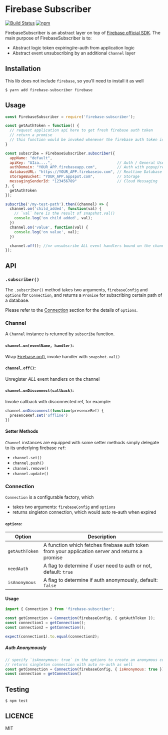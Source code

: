 # Firebase Subscriber
[![Build Status](https://travis-ci.org/CodementorIO/firebase-subscriber.svg?branch=master)](https://travis-ci.org/CodementorIO/firebase-subscriber)
[![npm](https://img.shields.io/npm/v/firebase-subscriber.svg)](https://www.npmjs.com/package/firebase-subscriber)

FirebaseSubscriber is an abstract layer on top of [Firebase official SDK](https://firebase.google.com/docs/reference/js/).
The main purpose of FirebaseSubscriber is to:

- Abstract logic token expiring/re-auth from application logic
- Abstract event unsubscribing by an additional `Channel` layer

## Installation
This lib does not include `firebase`, so you'll need to install it as well
```
$ yarn add firebase-subscriber firebase
```

## Usage

```javascript
const FirebaseSubscriber = require('firebase-subscriber');

const getAuthToken = function() {
  // request application api here to get fresh firebase auth token
  // return a promise
  // this function would be invoked whenever the firebase auth token is expired
}

const subscribe = FirebaseSubscriber.subscriber({
  appName: "default",
  apiKey: "AIza....",                             // Auth / General Use
  authDomain: "YOUR_APP.firebaseapp.com",         // Auth with popup/redirect
  databaseURL: "https://YOUR_APP.firebaseio.com", // Realtime Database
  storageBucket: "YOUR_APP.appspot.com",          // Storage
  messagingSenderId: "123456789"                  // Cloud Messaging
}, {
  getAuthToken
});

subscribe('/my-test-path').then((channel) => {
  channel.on('child_added', function(val) {
    // `val` here is the result of snapshot.val()
    console.log('on child added', val);
  })
  channel.on('value', function(val) {
    console.log('on value', val);
  })

  channel.off(); //=> unsubscribe ALL event handlers bound on the channel
});

```

## API

### `.subscriber()`

The `.subscriber()` method takes two arguments, `firebaseConfig` and `options` for `Connection`, and returns a `Promise` for subscribing certain path of a database.

Please refer to the [Connection](#connection) section for the details of `options`.

### Channel

A `Channel` instance is returned by `subscribe` function.

#### `channel.on(eventName, handler)`:

Wrap [Firebase.on()](https://www.firebase.com/docs/web/api/query/on.html),
invoke handler with `snapshot.val()`

#### `channel.off()`:

Unregister *ALL* event handlers on the channel

#### `channel.onDisconnect(callback)`:

Invoke callback with disconnected ref, for example:

```javascript
channel.onDisconnect(function(presenceRef) {
  presenceRef.set('offline')
})
```

#### Setter Methods

`Channel` instances are equipped with some setter methods simply delegate to its underlying firebase `ref`:

- `channel.set()`
- `channel.push()`
- `channel.remove()`
- `channel.update()`

### Connection

`Connection` is a configurable factory, which

  - takes two arguments: `firebaseConfig` and `options`
  - returns singleton connection, which would auto re-auth when expired

#### `options`:

| Option | Description |
| --- | --- |
| `getAuthToken` | A function which fetches firebase auth token from your application server and returns a promise |
| `needAuth` | A flag to determine if user need to auth or not, default: `true` |
| `isAnonymous` | A flag to determine if auth anonymously, default: `false` |

#### Usage

```javascript
import { Connection } from 'firebase-subscriber';

const getConnection = Connection(firebaseConfig, { getAuthToken });
const connection1 = getConnection();
const connection2 = getConnection();

expect(connection1).to.equal(connection2);
```

##### Auth Anonymously

```javascript
// specify `isAnonymous: true` in the options to create an anonymous connection
// returns singleton connection with auto re-auth as well
const getConnection = Connection(firebaseConfig, { isAnonymous: true });
const connection = getConnection()
```

## Testing

`$ npm test`

## LICENCE

MIT
